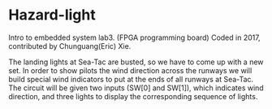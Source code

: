 # Hazard-light
Intro to embedded system lab3. (FPGA programming board)
Coded in 2017, contributed by Chunguang(Eric) Xie.

The landing lights at Sea-Tac are busted, so we have to come up with a new set. In order to show pilots the wind direction across the runways we will build special wind indicators to put at the ends of all runways at Sea-Tac. The circuit will be given two inputs (SW[0] and SW[1]), which indicates wind direction, and three lights to display the corresponding sequence of lights.

